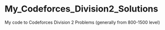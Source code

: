 # My_Codeforces_Division2_Solutions
My code to Codeforces Division 2 Problems (generally from 800-1500 level)
